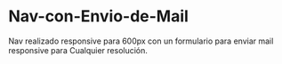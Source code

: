 # Nav-con-Envio-de-Mail
Nav realizado responsive para 600px con un formulario para enviar mail responsive para Cualquier resolución.
